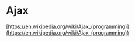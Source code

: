 # Ajax

[https://en.wikipedia.org/wiki/Ajax_(programming)](https://en.wikipedia.org/wiki/Ajax_(programming))
